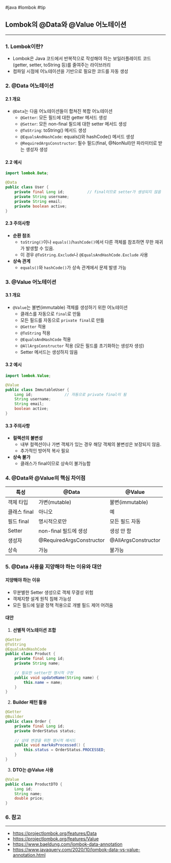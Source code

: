 #java #lombok #tip

## Lombok의 @Data와 @Value 어노테이션
---
### 1. Lombok이란?

- Lombok은 Java 코드에서 반복적으로 작성해야 하는 보일러플레이트 코드(getter, setter, toString 등)를 줄여주는 라이브러리
- 컴파일 시점에 어노테이션을 기반으로 필요한 코드를 자동 생성

### 2. @Data 어노테이션

#### 2.1 개요
- `@Data`는 다음 어노테이션들이 합쳐진 복합 어노테이션
	- `@Getter`: 모든 필드에 대한 getter 메서드 생성
	- `@Setter`: 모든 non-final 필드에 대한 setter 메서드 생성
	- `@ToString`: toString() 메서드 생성
	- `@EqualsAndHashCode`: equals()와 hashCode() 메서드 생성
	- `@RequiredArgsConstructor`: 필수 필드(final, @NonNull)만 파라미터로 받는 생성자 생성

#### 2.2 예시
```java
import lombok.Data;

@Data
public class User {
    private final Long id;          // final이므로 setter가 생성되지 않음
    private String username;
    private String email;
    private boolean active;
}
```

#### 2.3 주의사항
- **순환 참조**
	- `toString()`이나 `equals()`/`hashCode()`에서 다른 객체를 참조하면 무한 재귀가 발생할 수 있음.
	- 이 경우 `@ToString.Exclude`나 `@EqualsAndHashCode.Exclude` 사용
- **상속 관계**
	- `equals()`와 `hashCode()`가 상속 관계에서 문제 발생 가능

### 3. @Value 어노테이션

#### 3.1 개요
- `@Value`는 불변(immutable) 객체를 생성하기 위한 어노테이션
	- 클래스를 자동으로 `final`로 만듦
	- 모든 필드를 자동으로 `private final`로 만듦
	- `@Getter` 적용
	- `@ToString` 적용
	- `@EqualsAndHashCode` 적용
	- `@AllArgsConstructor` 적용 (모든 필드를 초기화하는 생성자 생성)
	- Setter 메서드는 생성하지 않음

#### 3.2 예시
```java
import lombok.Value;

@Value
public class ImmutableUser {
    Long id;              // 자동으로 private final이 됨
    String username;
    String email;
    boolean active;
}
```

#### 3.3 주의사항
- **컬렉션의 불변성**
	- 내부 컬렉션이나 가변 객체가 있는 경우 해당 객체의 불변성은 보장되지 않음. 
	- 추가적인 방어적 복사 필요
- **상속 불가**
	- 클래스가 final이므로 상속이 불가능함

### 4. @Data와 @Value의 핵심 차이점

| 특성        | @Data                    | @Value              |
| --------- | ------------------------ | ------------------- |
| 객체 타입     | 가변(mutable)              | 불변(immutable)       |
| 클래스 final | 아니오                      | 예                   |
| 필드 final  | 명시적으로만                   | 모든 필드 자동            |
| Setter    | non-final 필드에 생성         | 생성 안 함              |
| 생성자       | @RequiredArgsConstructor | @AllArgsConstructor |
| 상속        | 가능                       | 불가능                 |

### 5. @Data 사용을 지양해야 하는 이유와 대안

#### 지양해야 하는 이유
- 무분별한 Setter 생성으로 객체 무결성 위험
- 객체지향 설계 원칙 침해 가능성
- 모든 필드에 일괄 정책 적용으로 개별 필드 제어 어려움

#### 대안
1. **선별적 어노테이션 조합**
```java
@Getter
@ToString
@EqualsAndHashCode
public class Product {
    private final Long id;
    private String name;
    
    // 필요한 setter만 명시적 구현
    public void updateName(String name) {
        this.name = name;
    }
}
```

2. **Builder 패턴 활용**
```java
@Getter
@Builder
public class Order {
    private final Long id;
    private OrderStatus status;
    
    // 상태 변경을 위한 명시적 메서드
    public void markAsProcessed() {
        this.status = OrderStatus.PROCESSED;
    }
}
```

3. **DTO는 @Value 사용**
```java
@Value
public class ProductDTO {
    Long id;
    String name;
    double price;
}
```

### 6. 참고
---
- https://projectlombok.org/features/Data
- https://projectlombok.org/features/Value
- https://www.baeldung.com/lombok-data-annotation
- https://www.javaquery.com/2020/10/lombok-data-vs-value-annotation.html
